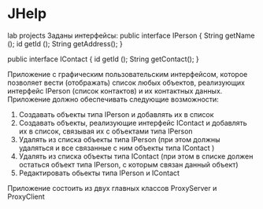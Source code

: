 JHelp
=====

lab projects
Заданы интерфейсы:
public interface IPerson {
	String getName ();
	id getId ();
	String getAddress();
}

public interface IContact {
	id getId ();
	String getContact();
}

Приложение с графическим пользовательским интерфейсом, которое позволяет вести (отображать) список любых объектов, реализующих  интерфейс   IPerson (список контактов) и их контактных данных. Приложение должно обеспечивать следующие возможности:
1. Создавать объекты типа IPerson и добавлять их в список
2. Создавать объекты, реализующие интерфейс IContact  и добавлять их в список, связывая их с объектами типа IPerson
3. Удалять из списка объекты типа IPerson  (при этом должны удаляться и все связанные с ним объекты типа  IContact )
4. Удалять из списка объекты типа IContact (при этом в списке должен остаться объект типа IPerson, с которым связан данный объект)
5. Редактировать обьекты типа IPerson и IContact

Приложение состоить из двух главных классов
ProxyServer и ProxyClient
